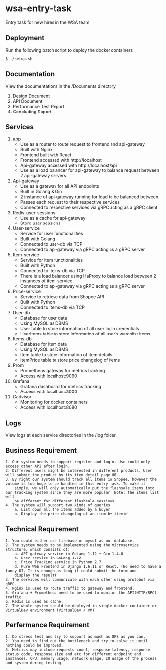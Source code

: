 # wsa-entry-task

Entry task for new hires in the WSA team

## Deployment
Run the following batch script to deploy the docker containers
```
$ ./setup.sh
```

## Documentation
View the documentations in the /Documents directory
1. Design Document 
2. API Document
3. Performance Test Report
4. Concluding Report

## Services
1. app
    - Use as a router to route request to frontend and api-gateway
    - Built with Nginx
    - Frontend built with React
    - Frontend accessed with http://localhost
    - Api-gateway accessed with http://localhost/api
    - Use as a load balancer for api-gateway to balance request between 2 api-gateway servers
2. Api-gateway
    - Use as a gateway for all API endpoints
    - Built in Golang & Gin
    - 2 instance of api-gateway running for load to be balanced between
    - Passes each request to their respective services
    - Connected to respective services via gRPC acting as a gRPC client
3. Redis-user-sessions
    - Use as a cache for api-gateway
    - Store user sessions 
4. User-service
    - Service for user functionalities
    - Built with Golang
    - Connected to user-db via TCP
    - Connected to api-gateway via gRPC acting as a gRPC server
5. Item-service
    - Service for item functionalities
    - Built with Python
    - Connected to items-db via TCP
    - There is a load balancer using HaProxy to balance load between 2 instances of item-service
    - Connected to api-gateway via gRPC acting as a gRPC server
6. Price-service
    - Service to retrieve data from Shopee API
    - Built with Python
    - Connected to items-db via TCP
7. User-db
    - Database for user data
    - Using MySQL as DBMS
    - User table to store information of all user login credentials 
    - UserItems table to store information of all user’s watchlist items
8. Items-db
    - Database for item data
    - Using MySQL as DBMS
    - Item table to store information of item details
    - ItemPrice table to store price changelog of items
9. Prom
    - Prometheus gateway for metrics tracking
    - Access with localhost:9090
10. Grafana
    - Grafana dashboard for metrics tracking
    - Access with localhost:3000
11. Cadvisor
    - Monitoring for docker containers
    - Access with localhost:8080


## Logs
View logs at each service directories in the /log folder. 

## Business Requirement
    1. Our system needs to support register and login. Use could only access other API after login.
    2. Different users might be interested in different products. User will submit the product by its item detail page URL.
    3. By right our system should track all items in Shopee, however the volume is too huge to be handled in this entry task. To make it
        simple, we will only automatically put the flashsale items into our tracking system since they are more popular. Note: the items list will
        be different for different flashsale sessions.
    4. The system will support two kinds of queries
        a. List down all the items added by a buyer
        b. Display the price changelog of an item by itemid

## Technical Requirement
    1. You could either use firebase or mysql as our database.
    2. The system needs to be implemented using the microservice structure, which consists of:
        a. API gateway service in GoLang 1.12 + Gin 1.4.0
        b. User service in GoLang 1.12
        c. Price Tracking service in Python 2.7
        d. Pure Web Frontend in Django 1.6.11 or React. (No need to have a fancy UI. It is enough as long it could submit the form and
        display the result)
    3. The services will communicate with each other using protobuf via gRPC.
    4. Nginx is used to route traffic to gateway and frontend.
    5. Grafana + Prometheus need to be used to monitor the API(HTTP/RPC) traffic
    6. Redis is used as cache.
    7. The whole system should be deployed in single docker container or VirtualDev environment (VirtualDev / VM)

## Perfermance Requirement
    1. Do stress test and try to support as much as QPS as you can.
    2. You need to find out the bottleneck and try to solve it until nothing could be improved.
    3. Metrics may include requests count, response latency, response status code, response size and etc for different endpoint and instances. CPU, memory usage, network usage, IO usage of the process and system during testing.
